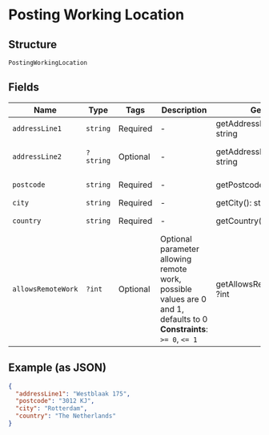 
# Posting Working Location

## Structure

`PostingWorkingLocation`

## Fields

| Name | Type | Tags | Description | Getter | Setter |
|  --- | --- | --- | --- | --- | --- |
| `addressLine1` | `string` | Required | - | getAddressLine1(): string | setAddressLine1(string addressLine1): void |
| `addressLine2` | `?string` | Optional | - | getAddressLine2(): ?string | setAddressLine2(?string addressLine2): void |
| `postcode` | `string` | Required | - | getPostcode(): string | setPostcode(string postcode): void |
| `city` | `string` | Required | - | getCity(): string | setCity(string city): void |
| `country` | `string` | Required | - | getCountry(): string | setCountry(string country): void |
| `allowsRemoteWork` | `?int` | Optional | Optional parameter allowing remote work, possible values are 0 and 1, defaults to 0<br>**Constraints**: `>= 0`, `<= 1` | getAllowsRemoteWork(): ?int | setAllowsRemoteWork(?int allowsRemoteWork): void |

## Example (as JSON)

```json
{
  "addressLine1": "Westblaak 175",
  "postcode": "3012 KJ",
  "city": "Rotterdam",
  "country": "The Netherlands"
}
```

